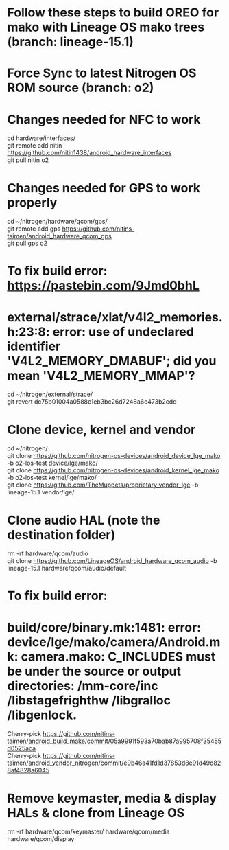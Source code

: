 # Follow these steps to build OREO for mako with Lineage OS mako trees (branch: lineage-15.1)
# Force Sync to latest Nitrogen OS ROM source (branch: o2)

# Changes needed for NFC to work
cd hardware/interfaces/  
git remote add nitin https://github.com/nitin1438/android_hardware_interfaces  
git pull nitin o2  

# Changes needed for GPS to work properly
cd ~/nitrogen/hardware/qcom/gps/  
git remote add gps https://github.com/nitins-taimen/android_hardware_qcom_gps  
git pull gps o2  

# To fix build error: https://pastebin.com/9Jmd0bhL
# external/strace/xlat/v4l2_memories.h:23:8: error: use of undeclared identifier 'V4L2_MEMORY_DMABUF'; did you mean 'V4L2_MEMORY_MMAP'?
cd ~/nitrogen/external/strace/  
git revert dc75b01004a0588c1eb3bc26d7248a6e473b2cdd  

# Clone device, kernel and vendor
cd ~/nitrogen/  
git clone https://github.com/nitrogen-os-devices/android_device_lge_mako -b o2-los-test device/lge/mako/  
git clone https://github.com/nitrogen-os-devices/android_kernel_lge_mako -b o2-los-test kernel/lge/mako/  
git clone https://github.com/TheMuppets/proprietary_vendor_lge -b lineage-15.1 vendor/lge/  

# Clone audio HAL (note the destination folder)  
rm -rf hardware/qcom/audio  	
git clone https://github.com/LineageOS/android_hardware_qcom_audio -b lineage-15.1 hardware/qcom/audio/default  

# To fix build error:
# build/core/binary.mk:1481: error: device/lge/mako/camera/Android.mk: camera.mako: C_INCLUDES must be under the source or output directories: /mm-core/inc /libstagefrighthw /libgralloc /libgenlock.

Cherry-pick https://github.com/nitins-taimen/android_build_make/commit/05a9991f593a70bab87a995708f35455d0525aca  	
Cherry-pick https://github.com/nitins-taimen/android_vendor_nitrogen/commit/e9b46a41fd1d37853d8e91d49d828af4828a6045  

# Remove keymaster, media & display HALs & clone from Lineage OS  
rm -rf hardware/qcom/keymaster/ hardware/qcom/media hardware/qcom/display  
